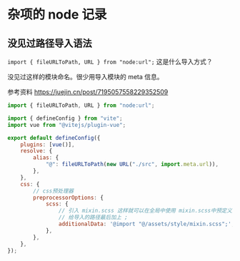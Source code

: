 # 杂项的 node 记录

## 没见过路径导入语法

`import { fileURLToPath, URL } from "node:url";` 这是什么导入方式？

没见过这样的模块命名。很少用导入模块的 meta 信息。

参考资料
https://juejin.cn/post/7195057558229352509

```js {1,10}
import { fileURLToPath, URL } from "node:url";

import { defineConfig } from "vite";
import vue from "@vitejs/plugin-vue";

export default defineConfig({
	plugins: [vue()],
	resolve: {
		alias: {
			"@": fileURLToPath(new URL("./src", import.meta.url)),
		},
	},
	css: {
		// css预处理器
		preprocessorOptions: {
			scss: {
				// 引入 mixin.scss 这样就可以在全局中使用 mixin.scss中预定义的变量了
				// 给导入的路径最后加上 ;
				additionalData: '@import "@/assets/style/mixin.scss";',
			},
		},
	},
});
```
